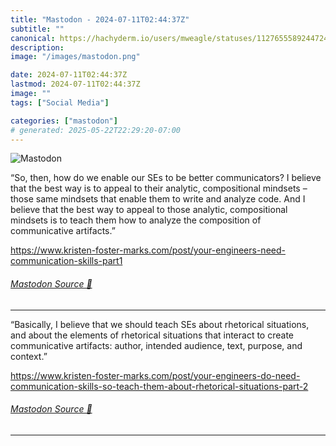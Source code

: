 ```yaml
---
title: "Mastodon - 2024-07-11T02:44:37Z"
subtitle: ""
canonical: https://hachyderm.io/users/mweagle/statuses/112765558924472410
description:
image: "/images/mastodon.png"

date: 2024-07-11T02:44:37Z
lastmod: 2024-07-11T02:44:37Z
image: ""
tags: ["Social Media"]

categories: ["mastodon"]
# generated: 2025-05-22T22:29:20-07:00
---
```

![Mastodon](/images/mastodon.png)

<p>“So, then, how do we enable our SEs to be better communicators? I believe that the best way is to appeal to their analytic, compositional mindsets – those same mindsets that enable them to write and analyze code. And I believe that the best way to appeal to those analytic, compositional mindsets is to teach them how to analyze the composition of communicative artifacts.”</p><p><a href="https://www.kristen-foster-marks.com/post/your-engineers-need-communication-skills-part1" target="_blank" rel="nofollow noopener noreferrer" translate="no"><span class="invisible">https://www.</span><span class="ellipsis">kristen-foster-marks.com/post/</span><span class="invisible">your-engineers-need-communication-skills-part1</span></a></p>


###### [Mastodon Source 🐘](https://hachyderm.io/@mweagle/112765558924472410)

___

<p>“Basically, I believe that we should teach SEs about rhetorical situations, and about the elements of rhetorical situations that interact to create communicative artifacts: author, intended audience, text, purpose, and context.”</p><p><a href="https://www.kristen-foster-marks.com/post/your-engineers-do-need-communication-skills-so-teach-them-about-rhetorical-situations-part-2" target="_blank" rel="nofollow noopener noreferrer" translate="no"><span class="invisible">https://www.</span><span class="ellipsis">kristen-foster-marks.com/post/</span><span class="invisible">your-engineers-do-need-communication-skills-so-teach-them-about-rhetorical-situations-part-2</span></a></p>


###### [Mastodon Source 🐘](https://hachyderm.io/@mweagle/112765610320295606)

___
